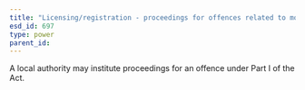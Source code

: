 ```yaml
---
title: "Licensing/registration - proceedings for offences related to motor salvage operators"
esd_id: 697
type: power
parent_id:  
---
```


A local authority may institute proceedings for an offence under Part I of the Act.

